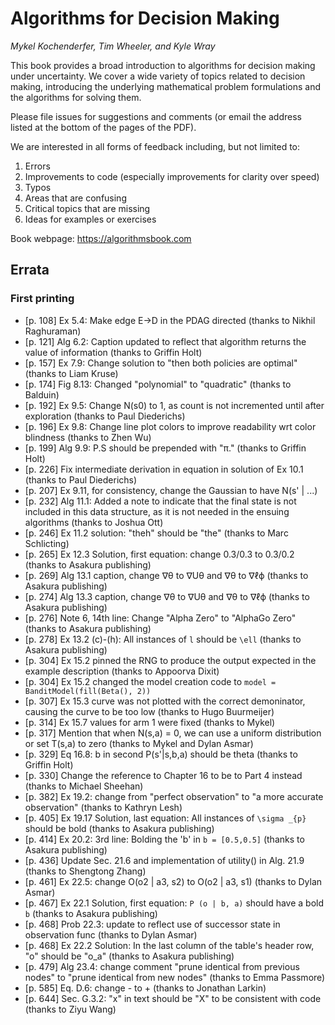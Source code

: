 # Algorithms for Decision Making
*Mykel Kochenderfer, Tim Wheeler, and Kyle Wray*

This book provides a broad introduction to algorithms for decision making under uncertainty. We cover a wide variety of topics related to decision making, introducing the underlying mathematical problem formulations and the algorithms for solving them.

Please file issues for suggestions and comments (or email the address listed at the bottom of the pages of the PDF).

We are interested in all forms of feedback including, but not limited to:
1. Errors
2. Improvements to code (especially improvements for clarity over speed)
3. Typos
4. Areas that are confusing
5. Critical topics that are missing
6. Ideas for examples or exercises

Book webpage: https://algorithmsbook.com

## Errata

### First printing

* [p. 108] Ex 5.4: Make edge E->D in the PDAG directed (thanks to Nikhil Raghuraman)
* [p. 121] Alg 6.2: Caption updated to reflect that algorithm returns the value of information (thanks to Griffin Holt) 
* [p. 157] Ex 7.9: Change solution to "then both policies are optimal" (thanks to Liam Kruse)
* [p. 174] Fig 8.13: Changed "polynomial" to "quadratic" (thanks to Balduin)
* [p. 192] Ex 9.5: Change N(s0) to 1, as count is not incremented until after exploration (thanks to Paul Diederichs)
* [p. 196] Ex 9.8: Change line plot colors to improve readability wrt color blindness (thanks to Zhen Wu)
* [p. 199] Alg 9.9: P.S should be prepended with "π." (thanks to Griffin Holt)
* [p. 226] Fix intermediate derivation in equation in solution of Ex 10.1 (thanks to Paul Diederichs)
* [p. 207] Ex 9.11, for consistency, change the Gaussian to have N(s' | ...)
* [p. 232] Alg 11.1: Added a note to indicate that the final state is not included in this data structure, as it is not needed in the ensuing algorithms (thanks to Joshua Ott) 
* [p. 246] Ex 11.2 solution: "theh" should be "the" (thanks to Marc Schlicting)
* [p. 265] Ex 12.3 Solution, first equation: change 0.3/0.3 to 0.3/0.2 (thanks to Asakura publishing)
* [p. 269] Alg 13.1 caption, change ∇θ to ∇Uθ and ∇θ to ∇ℓϕ (thanks to Asakura publishing)
* [p. 274] Alg 13.3 caption, change ∇θ to ∇Uθ and ∇θ to ∇ℓϕ (thanks to Asakura publishing)
* [p. 276] Note 6, 14th line: Change "Alpha Zero" to "AlphaGo Zero" (thanks to Asakura publishing)
* [p. 278] Ex 13.2 (c)-(h): All instances of `l` should be `\ell` (thanks to Asakura publishing)
* [p. 304] Ex 15.2 pinned the RNG to produce the output expected in the example description (thanks to Appoorva Dixit)
* [p. 304] Ex 15.2 changed the model creation code to `model = BanditModel(fill(Beta(), 2))`
* [p. 307] Ex 15.3 curve was not plotted with the correct demoninator, causing the curve to be too low (thanks to Hugo Buurmeijer)
* [p. 314] Ex 15.7 values for arm 1 were fixed (thanks to Mykel)
* [p. 317] Mention that when N(s,a) = 0, we can use a uniform distribution or set T(s,a) to zero (thanks to Mykel and Dylan Asmar)
* [p. 329] Eq 16.8: b in second P(s'|s,b,a) should be theta (thanks to Griffin Holt)
* [p. 330] Change the reference to Chapter 16 to be to Part 4 instead (thanks to Michael Sheehan)
* [p. 382] Ex 19.2: change from "perfect observation" to "a more accurate observation" (thanks to Kathryn Lesh)
* [p. 405] Ex 19.17 Solution, last equation: All instances of `\sigma _{p}` should be bold (thanks to Asakura publishing)
* [p. 414] Ex 20.2: 3rd line: Bolding the 'b' in `b = [0.5,0.5]` (thanks to Asakura publishing)
* [p. 436] Update Sec. 21.6 and implementation of utility() in Alg. 21.9 (thanks to Shengtong Zhang)
* [p. 461] Ex 22.5: change O(o2 | a3, s2) to O(o2 | a3, s1) (thanks to Dylan Asmar)
* [p. 467] Ex 22.1 Solution, first equation:  `P (o | b, a)` should have a bold `b` (thanks to Asakura publishing)
* [p. 468] Prob 22.3: update to reflect use of successor state in observation func (thanks to Dylan Asmar)
* [p. 468] Ex 22.2 Solution: In the last column of the table's header row,  "o" should be "o_a" (thanks to Asakura publishing)
* [p. 479] Alg 23.4: change comment "prune identical from previous nodes" to "prune identical from new nodes" (thanks to Emma Passmore)
* [p. 585] Eq. D.6: change - to + (thanks to Jonathan Larkin)
* [p. 644] Sec. G.3.2: "x" in text should be "X" to be consistent with code (thanks to Ziyu Wang)
